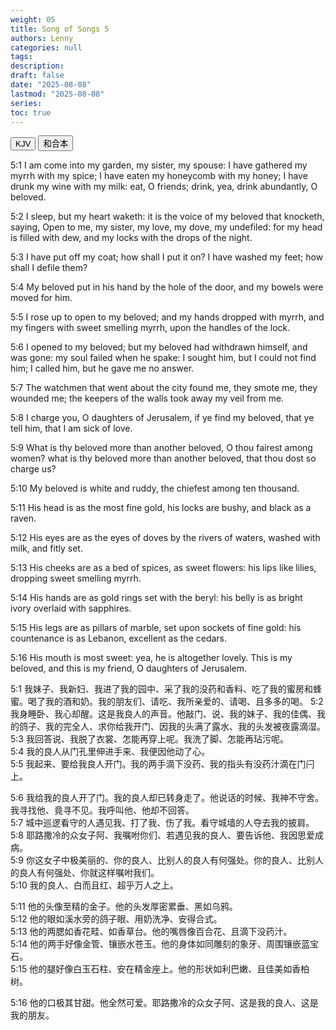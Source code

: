```yaml
---
weight: 05
title: Song of Songs 5
authors: Lenny
categories: null
tags: 
description: 
draft: false
date: "2025-08-08"
lastmod: "2025-08-08"
series:
toc: true
---
```



<!--more-->


<!-- Tab links -->
<div class="tab">
  <button class="tablinks active" onclick="tablabel(event, 'english')">KJV</button>
  <button class="tablinks" onclick="tablabel(event, 'chinese')">和合本</button>
  
</div>

<!-- Tab content -->
<div id="english" class="tabcontent" style="display:block">

5:1 I am come into my garden, my sister, my spouse: I have gathered my myrrh with my spice; I have eaten my honeycomb with my honey; I have drunk my wine with my milk: eat, O friends; drink, yea, drink abundantly, O beloved.

5:2 I sleep, but my heart waketh: it is the voice of my beloved that knocketh, saying, Open to me, my sister, my love, my dove, my undefiled: for my head is filled with dew, and my locks with the drops of the night.

5:3 I have put off my coat; how shall I put it on? I have washed my feet; how shall I defile them?

5:4 My beloved put in his hand by the hole of the door, and my bowels were moved for him.

5:5 I rose up to open to my beloved; and my hands dropped with myrrh, and my fingers with sweet smelling myrrh, upon the handles of the lock.

 
5:6 I opened to my beloved; but my beloved had withdrawn himself, and was gone: my soul failed when he spake: I sought him, but I could not find him; I called him, but he gave me no answer.

5:7 The watchmen that went about the city found me, they smote me, they wounded me; the keepers of the walls took away my veil from me.

5:8 I charge you, O daughters of Jerusalem, if ye find my beloved, that ye tell him, that I am sick of love.

5:9 What is thy beloved more than another beloved, O thou fairest among women? what is thy beloved more than another beloved, that thou dost so charge us?

5:10 My beloved is white and ruddy, the chiefest among ten thousand.

 
5:11 His head is as the most fine gold, his locks are bushy, and black as a raven.

5:12 His eyes are as the eyes of doves by the rivers of waters, washed with milk, and fitly set.

5:13 His cheeks are as a bed of spices, as sweet flowers: his lips like lilies, dropping sweet smelling myrrh.

5:14 His hands are as gold rings set with the beryl: his belly is as bright ivory overlaid with sapphires.

5:15 His legs are as pillars of marble, set upon sockets of fine gold: his countenance is as Lebanon, excellent as the cedars.

 
5:16 His mouth is most sweet: yea, he is altogether lovely. This is my beloved, and this is my friend, O daughters of Jerusalem.
</div>

<div id="chinese" class="tabcontent">

5:1 我妹子、我新妇、我进了我的园中、采了我的没药和香料、吃了我的蜜房和蜂蜜。喝了我的酒和奶。我的朋友们、请吃、我所亲爱的、请喝、且多多的喝。
5:2 我身睡卧、我心却醒。这是我良人的声音。他敲门、说、我的妹子、我的佳偶、我的鸽子、我的完全人、求你给我开门、因我的头满了露水、我的头发被夜露滴湿。
5:3 我回答说、我脱了衣裳、怎能再穿上呢。我洗了脚、怎能再玷污呢。  
5:4 我的良人从门孔里伸进手来、我便因他动了心。  
5:5 我起来、要给我良人开门。我的两手滴下没药、我的指头有没药汁滴在门闩上。  

5:6 我给我的良人开了门。我的良人却已转身走了。他说话的时候、我神不守舍。我寻找他、竟寻不见。我呼叫他、他却不回答。  
5:7 城中巡逻看守的人遇见我、打了我、伤了我。看守城墙的人夺去我的披肩。  
5:8 耶路撒冷的众女子阿、我嘱咐你们、若遇见我的良人、要告诉他、我因思爱成病。  
5:9 你这女子中极美丽的、你的良人、比别人的良人有何强处。你的良人、比别人的良人有何强处、你就这样嘱咐我们。  
5:10 我的良人、白而且红、超乎万人之上。  

5:11 他的头像至精的金子。他的头发厚密累垂、黑如乌鸦。  
5:12 他的眼如溪水旁的鸽子眼、用奶洗净、安得合式。  
5:13 他的两腮如香花畦、如香草台。他的嘴唇像百合花、且滴下没药汁。  
5:14 他的两手好像金管、镶嵌水苍玉。他的身体如同雕刻的象牙、周围镶嵌蓝宝石。  
5:15 他的腿好像白玉石柱、安在精金座上。他的形状如利巴嫩、且佳美如香柏树。  

5:16 他的口极其甘甜。他全然可爱。耶路撒冷的众女子阿、这是我的良人、这是我的朋友。 
</div>